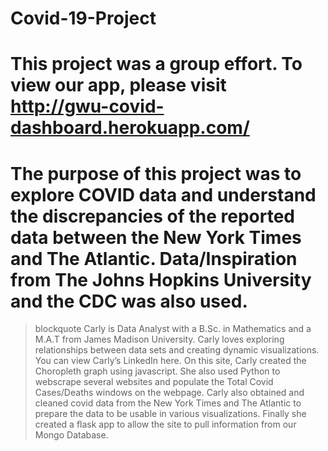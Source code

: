 # Covid-19-Project
# This project was a group effort. To view our app, please visit http://gwu-covid-dashboard.herokuapp.com/
# The purpose of this project was to explore COVID data and understand the discrepancies of the reported data between the New York Times and The Atlantic. Data/Inspiration from The Johns Hopkins University and the CDC was also used.

>blockquote Carly is Data Analyst with a B.Sc. in Mathematics and a M.A.T from James Madison University. Carly loves exploring relationships between data sets and creating dynamic visualizations. You can view Carly’s LinkedIn here.
On this site, Carly created the Choropleth graph using javascript. She also used Python to webscrape several websites and populate the Total Covid Cases/Deaths windows on the webpage. Carly also obtained and cleaned covid data from the New York Times and The Atlantic to prepare the data to be usable in various visualizations. Finally she created a flask app to allow the site to pull information from our Mongo Database.
